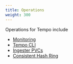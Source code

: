 ```yaml
---
title: Operations
weight: 300
---
```


Operations for Tempo include
- [Monitoring](monitoring)
- [Tempo CLI](tempo_cli)
- [Ingester PVCs](ingester_pvcs)
- [Consistent Hash Ring](consistent_hash_ring)